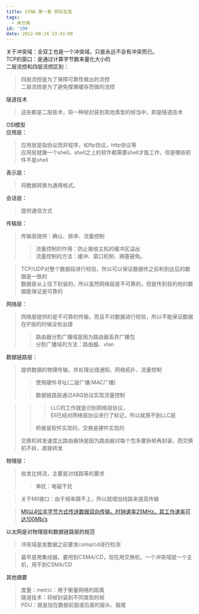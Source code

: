 ```yaml
---
title: CCNA 第一章 网际互连
tags:
  - 未分类
id: '196'
date: 2012-08-24 13:43:00
---
```


  
关于冲突域：全双工也是一个冲突域，只是永远不会有冲突而已。  
TCP的窗口：是通过计算字节数来量化大小的  
二层流控和四层流控区别：  

> 四层流控是为了保障可靠性做出的流控  
> 二层流控是为了避免撑爆缓存而做的流控  

隧道技术  

> 这些都是二层技术，将一种帧封装到其他类型的帧当中，即是隧道技术  

  
  
OSI模型  
应用层：  

> 应用层是指协议而非程序，如ftp协议，http协议等  
> 应用层就像一个shell，shell之上的软件都需要shell才能工作，但是哪些软件不是shell  

表示层：  

> 将数据转换为通用格式。  

会话层：  

> 提供通信方式  

传输层：  

> 传输层提供：确认、排序、流量控制  
> 
> > 流量控制的作用：防止接收主机的缓冲区溢出  
> > 流量控制的方法：缓冲、窗口机制、拥塞避免。  

> TCP/UDP对整个数据段进行校验，所以可以保证数据传之前和到达后的数据是一致的  
> 数据是从上往下封装的，所以虽然网络层是不可靠的，但是传到目的地的数据能保证是可靠的  

网络层：  

> 网络层提供的是不可靠的传输，而且不对数据进行校验，所以不能保证数据在IP层的时候没有出错  
> 
> > 路由器分割广播域是因为路由器丢弃广播包  
> > 分割广播域的方法：路由器、vlan  

数据链路层：  

> 提供数据的物理传输，并处理出错通知、网络拓扑、流量控制  
> 
> > 使用硬件寻址(二层广播:MAC广播)  
> 
> > 数据链路层通过ARQ协议实现流量控制  

> > > LLC的工作就是识别网络层协议，  
> > > EII已经对网络层协议进行了标记，所以就用不到LLC层  
> > 
> > 桥接是软件实现的，交换是硬件实现的  
> 
> 交换机转发速度比路由器快是因为路由器对每个包多要拆帧再封装，而交换机不拆，直接转发  

物理层：  

> 收发比特流，主要是对线路等的要求  
> 
> > 串扰：电磁干扰

> 关于MII接口：由于频率跟不上，所以就增加线路来提高传输  

> [MII以4位半字节方式传送数据双向传输，时钟速率25MHz。其工作速率可达100Mb/s](http://baike.baidu.com/view/229282.htm#7)  

>   

  
以太网是对物理层和数据链路层的规范  

> 冲突域是发数据之前要发csma/cd进行检测

> 最早是用集线器，要用到CSMA/CD，现在用交换机，一个冲突域就一个主机，用不到CSMA/CD  
>   
>   

其他摘要  

> 度量：metric：用于衡量网络的距离  
> 隧道技术：将帧封装到不同类型的帧  
> PDU：就是加在数据前面或后面的报头、报尾